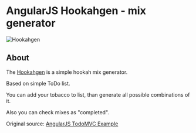 # AngularJS Hookahgen - mix generator

![Hookahgen](http://dsro.ru/gyazo/images/4a1ef6ca53518b85b7d55a714af9.png)

## About
The [Hookahgen](http://sanasol.ws/hookahgen/) is a simple hookah mix generator.

Based on simple ToDo list.

You can add your tobacco to list, than generate all possible combinations of it.

Also you can check mixes as "completed".

Original source: [AngularJS TodoMVC Example](https://github.com/tastejs/todomvc/tree/gh-pages/examples/angularjs)
